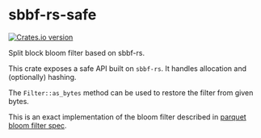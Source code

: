 # sbbf-rs-safe
<a href="https://crates.io/crates/sbbf-rs-safe">
	<img src="https://img.shields.io/crates/v/sbbf-rs-safe.svg?style=flat-square"
	alt="Crates.io version" />
</a>

Split block bloom filter based on sbbf-rs.

This crate exposes a safe API built on `sbbf-rs`. It handles allocation and (optionally) hashing.

The `Filter::as_bytes` method can be used to restore the filter from given bytes.

This is an exact implementation of the bloom filter described in [parquet bloom filter spec](https://github.com/apache/parquet-format/blob/master/BloomFilter.md).
